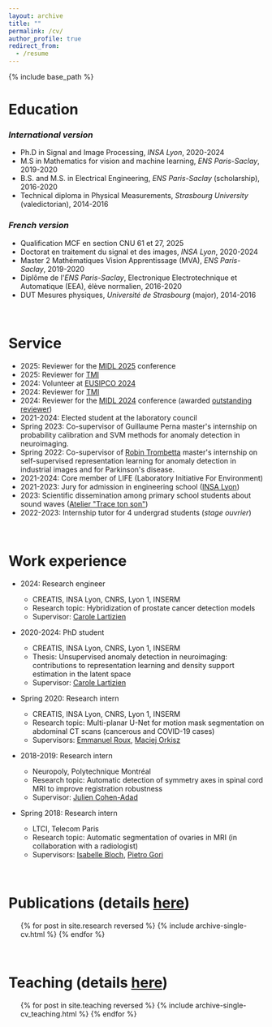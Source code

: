```yaml
---
layout: archive
title: ""
permalink: /cv/
author_profile: true
redirect_from:
  - /resume
---
```


{% include base_path %}

# Education  
### _International version_


* Ph.D in Signal and Image Processing, _INSA Lyon_, 2020-2024
* M.S in Mathematics for vision and machine learning, _ENS Paris-Saclay_, 2019-2020
* B.S. and M.S. in Electrical Engineering, _ENS Paris-Saclay_ (scholarship), 2016-2020
* Technical diploma in Physical Measurements, _Strasbourg University_ (valedictorian), 2014-2016


### _French version_

* Qualification MCF en section CNU 61 et 27, 2025
* Doctorat en traitement du signal et des images, _INSA Lyon_, 2020-2024
* Master 2 Mathématiques Vision Apprentissage (MVA), _ENS Paris-Saclay_, 2019-2020
* Diplôme de l'_ENS Paris-Saclay_, Electronique Electrotechnique et Automatique (EEA), élève normalien, 2016-2020
* DUT Mesures physiques, _Université de Strasbourg_ (major), 2014-2016

<br>
   

Service
======
* 2025: Reviewer for the [MIDL 2025](https://2025.midl.io/) conference
* 2025: Reviewer for [TMI](https://www.ieeetmi.org/)
* 2024: Volunteer at [EUSIPCO 2024](https://eusipcolyon.sciencesconf.org/)
* 2024: Reviewer for [TMI](https://www.ieeetmi.org/)
* 2024: Reviewer for the [MIDL 2024](https://2024.midl.io/) conference (awarded [outstanding reviewer](https://2024.midl.io/awards))
* 2021-2024: Elected student at the laboratory council
* Spring 2023: Co-supervisor of Guillaume Perna master's internship on probability calibration and SVM methods for anomaly detection in neuroimaging.
* Spring 2022: Co-supervisor of [Robin Trombetta](https://scholar.google.com/citations?user=r4WVLoMAAAAJ&hl=fr&oi=ao) master's internship on self-supervised representation learning for anomaly detection in industrial images and for Parkinson's disease.
* 2021-2024: Core member of LIFE (Laboratory Initiative For Environment)
* 2021-2023: Jury for admission in engineering school ([INSA Lyon](https://www.insa-lyon.fr/en/))
* 2023: Scientific dissemination among primary school students about sound waves ([Atelier "Trace ton son"](https://www.creatis.insa-lyon.fr/site/fr/animation-scientifique-grand-public-atelier-trace-ton-son))
* 2022-2023: Internship tutor for 4 undergrad students (_stage ouvrier_)

<br>
   

Work experience
======

* 2024: Research engineer
  * CREATIS, INSA Lyon, CNRS, Lyon 1, INSERM
  * Research topic: Hybridization of prostate cancer detection models
  * Supervisor: [Carole Lartizien](https://www.creatis.insa-lyon.fr/~lartizien/)

* 2020-2024: PhD student
  * CREATIS, INSA Lyon, CNRS, Lyon 1, INSERM
  * Thesis: Unsupervised anomaly detection in neuroimaging: contributions to representation learning and density support estimation in the latent space
  * Supervisor: [Carole Lartizien](https://www.creatis.insa-lyon.fr/~lartizien/)

* Spring 2020: Research intern
  * CREATIS, INSA Lyon, CNRS, Lyon 1, INSERM
  * Research topic: Multi-planar U-Net for motion mask segmentation on abdominal CT scans (cancerous and COVID-19 cases)
  * Supervisors: [Emmanuel Roux](https://www.creatis.insa-lyon.fr/~roux/), [Maciej Orkisz](https://www.creatis.insa-lyon.fr/site/fr/users/orkisz)

* 2018-2019: Research intern
  * Neuropoly, Polytechnique Montréal
  * Research topic: Automatic detection of symmetry axes in spinal cord MRI to improve registration robustness
  * Supervisor: [Julien Cohen-Adad](http://neuro.polymtl.ca/team/faculty/julien-cohen-adad.html)

* Spring 2018: Research intern
  * LTCI, Telecom Paris
  * Research topic: Automatic segmentation of ovaries in MRI (in collaboration with a radiologist)
  * Supervisors: [Isabelle Bloch](https://www.telecom-paris.fr/fr/recherche/laboratoires/laboratoire-traitement-et-communication-de-linformation-ltci/nos-chercheurs/chercheurs-en-vue/isabelle-bloch), [Pietro Gori](https://perso.telecom-paristech.fr/pgori/)
  
 <br>
   



Publications (details [here](/research/))
======
  <ul>{% for post in site.research reversed %}
    {% include archive-single-cv.html %}
  {% endfor %}</ul>
  
 
<br>
   

Teaching (details [here](/teaching/))
======
  <ul>{% for post in site.teaching reversed %}
    {% include archive-single-cv_teaching.html %}
  {% endfor %}</ul>
  

